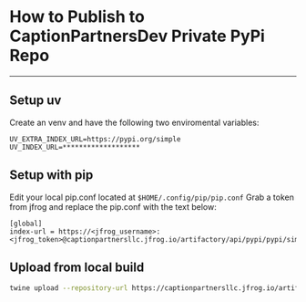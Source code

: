 
# How to Publish to CaptionPartnersDev Private PyPi Repo
--------------------
## Setup uv

Create an venv and have the following two enviromental variables:

```
UV_EXTRA_INDEX_URL=https://pypi.org/simple
UV_INDEX_URL=*******************
```


## Setup with pip
Edit your local pip.conf located at `$HOME/.config/pip/pip.conf`
Grab a token from jfrog and replace the pip.conf with the text below:

```
[global]
index-url = https://<jfrog_username>:<jfrog_token>@captionpartnersllc.jfrog.io/artifactory/api/pypi/pypi/simple
```

## Upload from local build
```bash
twine upload --repository-url https://captionpartnersllc.jfrog.io/artifactory/api/pypi/pypi dist/* -u <jfrog_username> -p <jfrog_token>
```
